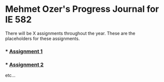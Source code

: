 
# **Mehmet Ozer's Progress Journal for IE 582**

There will be X assignments throughout the year. These are the placeholders for these assignments.

### * [Assignment 1](https://bu-ie-582.github.io/fall21-sencer4898/files/HW1.html)

### * [Assignment 2](https://www.twitter.com)

etc...
